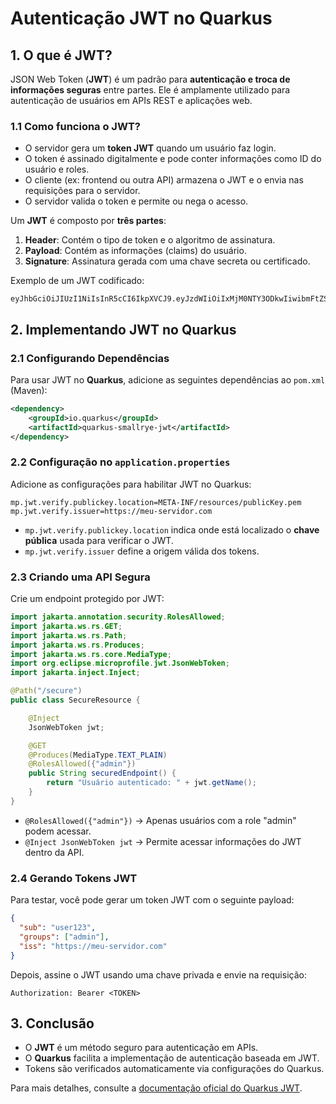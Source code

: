 # Autenticação JWT no Quarkus

## 1. O que é JWT?
JSON Web Token (**JWT**) é um padrão para **autenticação e troca de informações seguras** entre partes. Ele é amplamente utilizado para autenticação de usuários em APIs REST e aplicações web.

### 1.1 Como funciona o JWT?
- O servidor gera um **token JWT** quando um usuário faz login.
- O token é assinado digitalmente e pode conter informações como ID do usuário e roles.
- O cliente (ex: frontend ou outra API) armazena o JWT e o envia nas requisições para o servidor.
- O servidor valida o token e permite ou nega o acesso.

Um **JWT** é composto por **três partes**:
1. **Header**: Contém o tipo de token e o algoritmo de assinatura.
2. **Payload**: Contém as informações (claims) do usuário.
3. **Signature**: Assinatura gerada com uma chave secreta ou certificado.

Exemplo de um JWT codificado:
```
eyJhbGciOiJIUzI1NiIsInR5cCI6IkpXVCJ9.eyJzdWIiOiIxMjM0NTY3ODkwIiwibmFtZSI6IkpvaG4gRG9lIiwiaWF0IjoxNTE2MjM5MDIyfQ.SflKxwRJSMeKKF2QT4fwpMeJf36POk6yJV_adQssw5c
```

## 2. Implementando JWT no Quarkus

### 2.1 Configurando Dependências
Para usar JWT no **Quarkus**, adicione as seguintes dependências ao `pom.xml` (Maven):

```xml
<dependency>
    <groupId>io.quarkus</groupId>
    <artifactId>quarkus-smallrye-jwt</artifactId>
</dependency>
```

### 2.2 Configuração no `application.properties`
Adicione as configurações para habilitar JWT no Quarkus:
```properties
mp.jwt.verify.publickey.location=META-INF/resources/publicKey.pem
mp.jwt.verify.issuer=https://meu-servidor.com
```

- `mp.jwt.verify.publickey.location` indica onde está localizado o **chave pública** usada para verificar o JWT.
- `mp.jwt.verify.issuer` define a origem válida dos tokens.

### 2.3 Criando uma API Segura
Crie um endpoint protegido por JWT:

```java
import jakarta.annotation.security.RolesAllowed;
import jakarta.ws.rs.GET;
import jakarta.ws.rs.Path;
import jakarta.ws.rs.Produces;
import jakarta.ws.rs.core.MediaType;
import org.eclipse.microprofile.jwt.JsonWebToken;
import jakarta.inject.Inject;

@Path("/secure")
public class SecureResource {

    @Inject
    JsonWebToken jwt;

    @GET
    @Produces(MediaType.TEXT_PLAIN)
    @RolesAllowed({"admin"})
    public String securedEndpoint() {
        return "Usuário autenticado: " + jwt.getName();
    }
}
```

- `@RolesAllowed({"admin"})` → Apenas usuários com a role "admin" podem acessar.
- `@Inject JsonWebToken jwt` → Permite acessar informações do JWT dentro da API.

### 2.4 Gerando Tokens JWT
Para testar, você pode gerar um token JWT com o seguinte payload:

```json
{
  "sub": "user123",
  "groups": ["admin"],
  "iss": "https://meu-servidor.com"
}
```
Depois, assine o JWT usando uma chave privada e envie na requisição:
```http
Authorization: Bearer <TOKEN>
```

## 3. Conclusão
- O **JWT** é um método seguro para autenticação em APIs.
- O **Quarkus** facilita a implementação de autenticação baseada em JWT.
- Tokens são verificados automaticamente via configurações do Quarkus.

Para mais detalhes, consulte a [documentação oficial do Quarkus JWT](https://quarkus.io/guides/security-jwt).